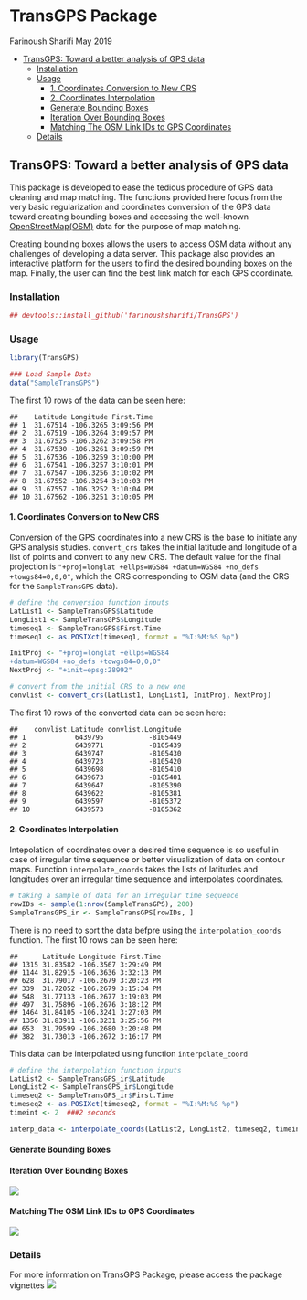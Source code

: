 TransGPS Package
================
Farinoush Sharifi
May 2019

  - [TransGPS: Toward a better analysis of GPS
    data](#transgps-toward-a-better-analysis-of-gps-data)
      - [Installation](#installation)
      - [Usage](#usage)
          - [1. Coordinates Conversion to New
            CRS](#coordinates-conversion-to-new-crs)
          - [2. Coordinates Interpolation](#coordinates-interpolation)
          - [Generate Bounding Boxes](#generate-bounding-boxes)
          - [Iteration Over Bounding
            Boxes](#iteration-over-bounding-boxes)
          - [Matching The OSM Link IDs to GPS
            Coordinates](#matching-the-osm-link-ids-to-gps-coordinates)
      - [Details](#details)

## TransGPS: Toward a better analysis of GPS data

This package is developed to ease the tedious procedure of GPS data
cleaning and map matching. The functions provided here focus from the
very basic regularization and coordinates conversion of the GPS data
toward creating bounding boxes and accessing the well-known
[OpenStreetMap(OSM)](https://www.openstreetmap.org) data for the purpose
of map matching.

Creating bounding boxes allows the users to access OSM data without any
challenges of developing a data server. This package also provides an
interactive platform for the users to find the desired bounding boxes on
the map. Finally, the user can find the best link match for each GPS
coordinate.

### Installation

``` r
## devtools::install_github('farinoushsharifi/TransGPS')
```

### Usage

``` r
library(TransGPS)

### Load Sample Data
data("SampleTransGPS")
```

The first 10 rows of the data can be seen here:

    ##    Latitude Longitude First.Time
    ## 1  31.67514 -106.3265 3:09:56 PM
    ## 2  31.67519 -106.3264 3:09:57 PM
    ## 3  31.67525 -106.3262 3:09:58 PM
    ## 4  31.67530 -106.3261 3:09:59 PM
    ## 5  31.67536 -106.3259 3:10:00 PM
    ## 6  31.67541 -106.3257 3:10:01 PM
    ## 7  31.67547 -106.3256 3:10:02 PM
    ## 8  31.67552 -106.3254 3:10:03 PM
    ## 9  31.67557 -106.3252 3:10:04 PM
    ## 10 31.67562 -106.3251 3:10:05 PM

#### 1\. Coordinates Conversion to New CRS

Conversion of the GPS coordinates into a new CRS is the base to initiate
any GPS analysis studies. `convert_crs` takes the initial latitude and
longitude of a list of points and convert to any new CRS. The default
value for the final projection is `"+proj=longlat +ellps=WGS84
+datum=WGS84 +no_defs +towgs84=0,0,0"`, which the CRS corresponding to
OSM data (and the CRS for the `SampleTransGPS` data).

``` r
# define the conversion function inputs
LatList1 <- SampleTransGPS$Latitude
LongList1 <- SampleTransGPS$Longitude
timeseq1 <- SampleTransGPS$First.Time
timeseq1 <- as.POSIXct(timeseq1, format = "%I:%M:%S %p")

InitProj <- "+proj=longlat +ellps=WGS84 
+datum=WGS84 +no_defs +towgs84=0,0,0"
NextProj <- "+init=epsg:28992"

# convert from the initial CRS to a new one
convlist <- convert_crs(LatList1, LongList1, InitProj, NextProj)
```

The first 10 rows of the converted data can be seen here:

    ##    convlist.Latitude convlist.Longitude
    ## 1            6439795           -8105449
    ## 2            6439771           -8105439
    ## 3            6439747           -8105430
    ## 4            6439723           -8105420
    ## 5            6439698           -8105410
    ## 6            6439673           -8105401
    ## 7            6439647           -8105390
    ## 8            6439622           -8105381
    ## 9            6439597           -8105372
    ## 10           6439573           -8105362

#### 2\. Coordinates Interpolation

Intepolation of coordinates over a desired time sequence is so useful in
case of irregular time sequence or better visualization of data on
contour maps. Function `interpolate_coords` takes the lists of latitudes
and longitudes over an irregular time sequence and interpolates
coordinates.

``` r
# taking a sample of data for an irregular time sequence
rowIDs <- sample(1:nrow(SampleTransGPS), 200)
SampleTransGPS_ir <- SampleTransGPS[rowIDs, ]
```

There is no need to sort the data befpre using the
`interpolation_coords` function. The first 10 rows can be seen here:

    ##      Latitude Longitude First.Time
    ## 1315 31.83582 -106.3567 3:29:49 PM
    ## 1144 31.82915 -106.3636 3:32:13 PM
    ## 628  31.79017 -106.2679 3:20:23 PM
    ## 339  31.72052 -106.2679 3:15:34 PM
    ## 548  31.77133 -106.2677 3:19:03 PM
    ## 497  31.75896 -106.2676 3:18:12 PM
    ## 1464 31.84105 -106.3241 3:27:03 PM
    ## 1356 31.83911 -106.3231 3:25:56 PM
    ## 653  31.79599 -106.2680 3:20:48 PM
    ## 382  31.73013 -106.2672 3:16:17 PM

This data can be interpolated using function `interpolate_coord`

``` r
# define the interpolation function inputs
LatList2 <- SampleTransGPS_ir$Latitude
LongList2 <- SampleTransGPS_ir$Longitude
timeseq2 <- SampleTransGPS_ir$First.Time
timeseq2 <- as.POSIXct(timeseq2, format = "%I:%M:%S %p")
timeint <- 2  ###2 seconds

interp_data <- interpolate_coords(LatList2, LongList2, timeseq2, timeint)
```

#### Generate Bounding Boxes

#### Iteration Over Bounding Boxes

![](README_files/figure-gfm/pressure3-1.png)<!-- -->

#### Matching The OSM Link IDs to GPS Coordinates

![](README_files/figure-gfm/pressure4-1.png)<!-- -->

### Details

For more information on TransGPS Package, please access the package
vignettes ![](README_files/figure-gfm/pressure5-1.png)<!-- -->

